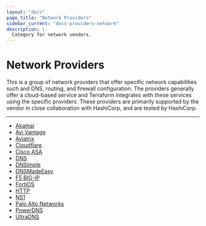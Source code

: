 ```yaml
---
layout: "docs"
page_title: "Network Providers"
sidebar_current: "docs-providers-network"
description: |-
  Category for network vendors.
---
```


# Network Providers

This is a group of network providers that offer specific network capabilities
such and DNS, routing, and firewall configuration.  The providers generally
offer a cloud-based service and Terraform integrates with these services using
the specific providers.  These providers are primarily supported by the vendor
in close collaboration with HashiCorp, and are tested by HashiCorp.

---


- [Akamai](/docs/providers/akamai/index.html)
- [Avi Vantage](/docs/providers/avi/index.html)
- [Aviatrix](/docs/providers/aviatrix/index.html)
- [Cloudflare](/docs/providers/cloudflare/index.html)
- [Cisco ASA](/docs/providers/ciscoasa/index.html)
- [DNS](/docs/providers/dns/index.html)
- [DNSimple](/docs/providers/dnsimple/index.html)
- [DNSMadeEasy](/docs/providers/dme/index.html)
- [F5 BIG-IP](/docs/providers/bigip/index.html)
- [FortiOS](/docs/providers/fortios/index.html)
- [HTTP](/docs/providers/http/index.html)
- [NS1](/docs/providers/ns1/index.html)
- [Palo Alto Networks](/docs/providers/panos/index.html)
- [PowerDNS](/docs/providers/powerdns/index.html)
- [UltraDNS](/docs/providers/ultradns/index.html)

